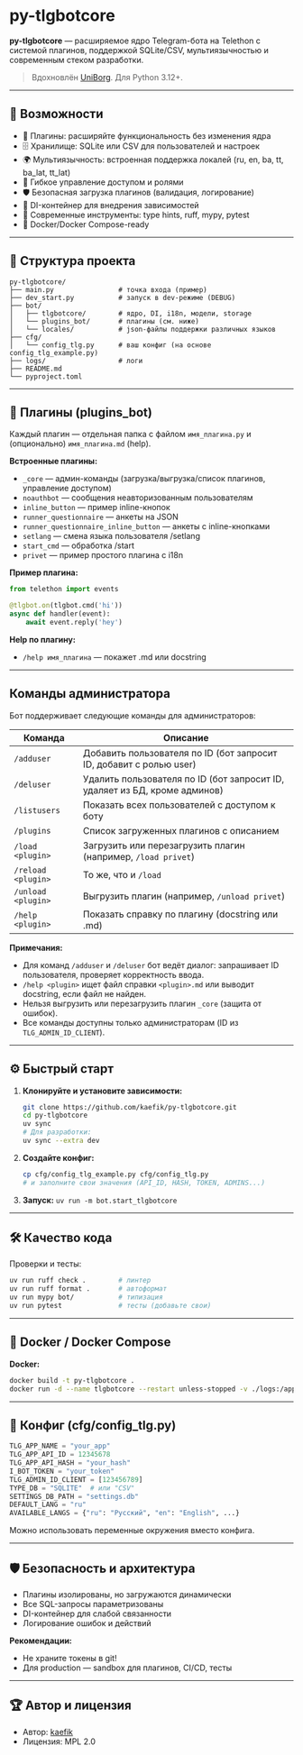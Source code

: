 
# py-tlgbotcore

**py-tlgbotcore** — расширяемое ядро Telegram-бота на Telethon с системой плагинов, поддержкой SQLite/CSV, мультиязычностью и современным стеком разработки.

> Вдохновлён [UniBorg](https://github.com/udf/uniborg). Для Python 3.12+.

---

## 🚀 Возможности

- 🔌 Плагины: расширяйте функциональность без изменения ядра
- 🗄️ Хранилище: SQLite или CSV для пользователей и настроек
- 🌍 Мультиязычность: встроенная поддержка локалей (ru, en, ba, tt, ba_lat, tt_lat)
- 👥 Гибкое управление доступом и ролями
- 🛡️ Безопасная загрузка плагинов (валидация, логирование)
- 🧩 DI-контейнер для внедрения зависимостей
- 📝 Современные инструменты: type hints, ruff, mypy, pytest
- 🐳 Docker/Docker Compose-ready

---

## 📁 Структура проекта

```
py-tlgbotcore/
├── main.py                # точка входа (пример)
├── dev_start.py           # запуск в dev-режиме (DEBUG)
├── bot/
│   ├── tlgbotcore/        # ядро, DI, i18n, модели, storage
│   └── plugins_bot/       # плагины (см. ниже)
│   └── locales/           # json-файлы поддержки различных языков
├── cfg/
│   └── config_tlg.py      # ваш конфиг (на основе config_tlg_example.py)
├── logs/                  # логи
├── README.md
└── pyproject.toml
```

---

## 🧩 Плагины (plugins_bot)

Каждый плагин — отдельная папка с файлом `имя_плагина.py` и (опционально) `имя_плагина.md` (help).

**Встроенные плагины:**
- `_core` — админ-команды (загрузка/выгрузка/список плагинов, управление доступом)
- `noauthbot` — сообщения неавторизованным пользователям
- `inline_button` — пример inline-кнопок
- `runner_questionnaire` — анкеты на JSON
- `runner_questionnaire_inline_button` — анкеты с inline-кнопками
- `setlang` — смена языка пользователя /setlang
- `start_cmd` — обработка /start
- `privet` — пример простого плагина с i18n

**Пример плагина:**
```python
from telethon import events

@tlgbot.on(tlgbot.cmd('hi'))
async def handler(event):
    await event.reply('hey')
```

**Help по плагину:**
- `/help имя_плагина` — покажет .md или docstring

---

## Команды администратора


Бот поддерживает следующие команды для администраторов:

| Команда | Описание |
|---------|----------|
| `/adduser` | Добавить пользователя по ID (бот запросит ID, добавит с ролью user) |
| `/deluser` | Удалить пользователя по ID (бот запросит ID, удаляет из БД, кроме админов) |
| `/listusers` | Показать всех пользователей с доступом к боту |
| `/plugins` | Список загруженных плагинов с описанием |
| `/load <plugin>` | Загрузить или перезагрузить плагин (например, `/load privet`) |
| `/reload <plugin>` | То же, что и `/load` |
| `/unload <plugin>` | Выгрузить плагин (например, `/unload privet`) |
| `/help <plugin>` | Показать справку по плагину (docstring или .md) |

**Примечания:**
- Для команд `/adduser` и `/deluser` бот ведёт диалог: запрашивает ID пользователя, проверяет корректность ввода.
- `/help <plugin>` ищет файл справки `<plugin>.md` или выводит docstring, если файл не найден.
- Нельзя выгрузить или перезагрузить плагин `_core` (защита от ошибок).
- Все команды доступны только администраторам (ID из `TLG_ADMIN_ID_CLIENT`).



---

## ⚙️ Быстрый старт

1. **Клонируйте и установите зависимости:**
   ```bash
   git clone https://github.com/kaefik/py-tlgbotcore.git
   cd py-tlgbotcore
   uv sync
   # Для разработки:
   uv sync --extra dev
   ```
2. **Создайте конфиг:**
   ```bash
   cp cfg/config_tlg_example.py cfg/config_tlg.py
   # и заполните свои значения (API_ID, HASH, TOKEN, ADMINS...)
   ```
3. **Запуск:**
    `uv run -m bot.start_tlgbotcore`

---

## 🛠️ Качество кода

Проверки и тесты:
```bash
uv run ruff check .        # линтер
uv run ruff format .       # автоформат
uv run mypy bot/           # типизация
uv run pytest              # тесты (добавьте свои)
```

---

## 🐳 Docker / Docker Compose

**Docker:**
```bash
docker build -t py-tlgbotcore .
docker run -d --name tlgbotcore --restart unless-stopped -v ./logs:/app/logs:z -v ./data:/app/data:z -v ./cfg/config_tlg.py:/app/cfg/config_tlg.py:z py-tlgbotcore

```


---

## 📝 Конфиг (cfg/config_tlg.py)

```python
TLG_APP_NAME = "your_app"
TLG_APP_API_ID = 12345678
TLG_APP_API_HASH = "your_hash"
I_BOT_TOKEN = "your_token"
TLG_ADMIN_ID_CLIENT = [123456789]
TYPE_DB = "SQLITE"  # или "CSV"
SETTINGS_DB_PATH = "settings.db"
DEFAULT_LANG = "ru"
AVAILABLE_LANGS = {"ru": "Русский", "en": "English", ...}
```

Можно использовать переменные окружения вместо конфига.

---

## 🛡️ Безопасность и архитектура

- Плагины изолированы, но загружаются динамически 
- Все SQL-запросы параметризованы
- DI-контейнер для слабой связанности
- Логирование ошибок и действий

**Рекомендации:**
- Не храните токены в git!
- Для production — sandbox для плагинов, CI/CD, тесты

---

## 🏆 Автор и лицензия

- Автор: [kaefik](https://github.com/kaefik)
- Лицензия: MPL 2.0

